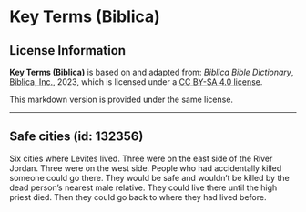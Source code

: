 # Key Terms (Biblica)

## License Information

**Key Terms (Biblica)** is based on and adapted from: _Biblica Bible Dictionary_, [Biblica, Inc.](https://www.biblica.com/), 2023, which is licensed under a [CC BY-SA 4.0 license](https://creativecommons.org/licenses/by-sa/4.0/legalcode.en).

This markdown version is provided under the same license.



--------------------------------

## Safe cities (id: 132356)

Six cities where Levites lived. Three were on the east side of the River Jordan. Three were on the west side. People who had accidentally killed someone could go there. They would be safe and wouldn’t be killed by the dead person’s nearest male relative. They could live there until the high priest died. Then they could go back to where they had lived before.


